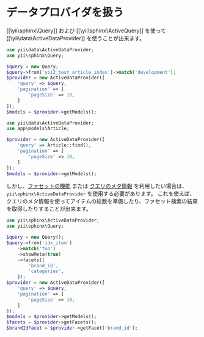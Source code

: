 データプロバイダを扱う
======================

[[\yii\sphinx\Query]] および [[\yii\sphinx\ActiveQuery]] を使って [[\yii\data\ActiveDataProvider]] を使うことが出来ます。

```php
use yii\data\ActiveDataProvider;
use yii\sphinx\Query;

$query = new Query;
$query->from('yii2_test_article_index')->match('development');
$provider = new ActiveDataProvider([
    'query' => $query,
    'pagination' => [
        'pageSize' => 10,
    ]
]);
$models = $provider->getModels();
```

```php
use yii\data\ActiveDataProvider;
use app\models\Article;

$provider = new ActiveDataProvider([
    'query' => Article::find(),
    'pagination' => [
        'pageSize' => 10,
    ]
]);
$models = $provider->getModels();
```

しかし、[ファセットの機能](usage-facets.md) または [クエリのメタ情報](usage-meta.md) を利用したい場合は、`yii\sphinx\ActiveDataProvider` を使用する必要があります。
これを使えば、クエリのメタ情報を使ってアイテムの総数を準備したり、ファセット検索の結果を取得したりすることが出来ます。

```php
use yii\sphinx\ActiveDataProvider;
use yii\sphinx\Query;

$query = new Query();
$query->from('idx_item')
    ->match('foo')
    ->showMeta(true)
    ->facets([
        'brand_id',
        'categories',
    ]);
$provider = new ActiveDataProvider([
    'query' => $query,
    'pagination' => [
        'pageSize' => 10,
    ]
]);
$models = $provider->getModels();
$facets = $provider->getFacets();
$brandIdFacet = $provider->getFacet('brand_id');
```

